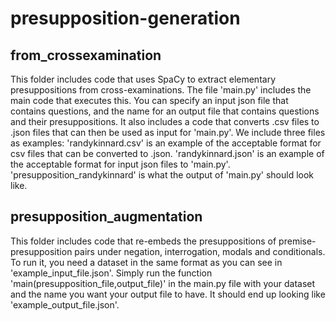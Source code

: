 # presupposition-generation

## from_crossexamination

This folder includes code that uses SpaCy to extract elementary presuppositions from cross-examinations. 
The file 'main.py' includes the main code that executes this. You can specify an input json file that contains questions, and the name for an output file that contains questions and their presuppositions.
It also includes a code that converts .csv files to .json files that can then be used as input for 'main.py'.
We include three files as examples: 'randykinnard.csv' is an example of the acceptable format for csv files that can be converted to .json.
'randykinnard.json' is an example of the acceptable format for input json files to 'main.py'.
'presupposition_randykinnard' is what the output of 'main.py' should look like.

## presupposition_augmentation

This folder includes code that re-embeds the presuppositions of premise-presupposition pairs under negation, interrogation, modals and conditionals.
To run it, you need a dataset in the same format as you can see in 'example_input_file.json'.
Simply run the function 'main(presupposition_file,output_file)' in the main.py file with your dataset and the name you want your output file to have.
It should end up looking like 'example_output_file.json'.
